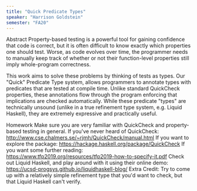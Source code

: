 ```yaml
---
title: "Quick Predicate Types"
speaker: "Harrison Goldstein"
semester: "FA20"
---
```

Abstract
Property-based testing is a powerful tool for gaining confidence that code is correct, but it is often difficult to know exactly which properties one should test. Worse, as code evolves over time, the programmer needs to manually keep track of whether or not their function-level properties still imply whole-program correctness.

This work aims to solve these problems by thinking of tests as types. Our "Quick" Predicate Type system, allows programmers to annotate types with predicates that are tested at compile time. Unlike standard QuickCheck properties, these annotations flow through the program enforcing that implications are checked automatically. While these predicate "types" are technically unsound (unlike in a true refinement type system, e.g. Liquid Haskell), they are extremely expressive and practically useful.

Homework
Make sure you are very familiar with QuickCheck and property-based testing in general.
If you've never heard of QuickCheck:
http://www.cse.chalmers.se/~rjmh/QuickCheck/manual.html
If you want to explore the package: https://hackage.haskell.org/package/QuickCheck
If you want some further reading: https://www.tfp2019.org/resources/tfp2019-how-to-specify-it.pdf
Check out Liquid Haskell, and play around with it using their online demo:
https://ucsd-progsys.github.io/liquidhaskell-blog/
Extra Credit: Try to come up with a relatively simple refinement type that you'd want to check, but that Liquid Haskell can't verify.
